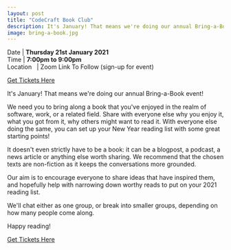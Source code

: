 ```yaml
---
layout: post
title: "CodeCraft Book Club"
description: It's January! That means we're doing our annual Bring-a-Book event!
image: bring-a-book.jpg
---
```


Date | **Thursday 21st January 2021** <br>
Time | **7:00pm to 9:00pm**<br>
Location &nbsp; | Zoom Link To Follow (sign-up for event)

[Get Tickets Here](https://www.eventbrite.com/e/codecraft-bring-a-book-tickets-135909776801)

It's January! That means we're doing our annual Bring-a-Book event!

We need you to bring along a book that you've enjoyed in the realm of software, work, or a related field. Share with everyone else why you enjoy it, what you got from it, why others might want to read it. With everyone else doing the same, you can set up your New Year reading list with some great starting points!

It doesn't even strictly have to be a book: it can be a blogpost, a podcast, a news article or anything else worth sharing. We recommend that the chosen texts are non-fiction as it keeps the conversations more grounded.

Our aim is to encourage everyone to share ideas that have inspired them, and hopefully help with narrowing down worthy reads to put on your 2021 reading list.

We'll chat either as one group, or break into smaller groups, depending on how many people come along.

Happy reading!

[Get Tickets Here](https://www.eventbrite.com/e/codecraft-bring-a-book-tickets-135909776801)
